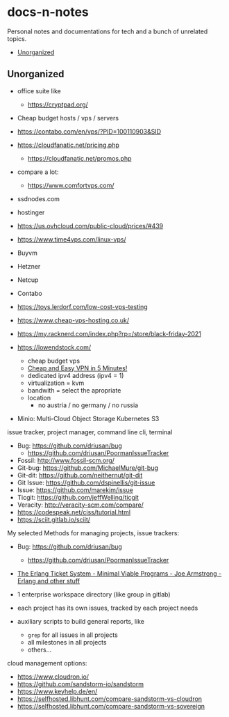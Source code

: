 # docs-n-notes

Personal notes and documentations for tech and a bunch of unrelated topics.

<!-- vim-markdown-toc GitLab -->

* [Unorganized](#unorganized)

<!-- vim-markdown-toc -->

## Unorganized



- office suite like
  - https://cryptpad.org/


- Cheap budget hosts / vps / servers
- https://contabo.com/en/vps/?PID=100110903&SID
- https://cloudfanatic.net/pricing.php
  - https://cloudfanatic.net/promos.php
- compare a lot:
  - https://www.comfortvps.com/
- ssdnodes.com
- hostinger
- https://us.ovhcloud.com/public-cloud/prices/#439
- https://www.time4vps.com/linux-vps/
- Buyvm
- Hetzner
- Netcup
- Contabo
- https://toys.lerdorf.com/low-cost-vps-testing
- https://www.cheap-vps-hosting.co.uk/
- https://my.racknerd.com/index.php?rp=/store/black-friday-2021
- https://lowendstock.com/
  - cheap budget vps
  - [Cheap and Easy VPN in 5 Minutes!](https://www.youtube.com/watch?v=SMF301vQqJo&t=109s)
  - dedicated ipv4 address (ipv4 = 1)
  - virtualization = kvm
  - bandwith = select the apropriate
  - location
    - no austria / no germany / no russia

- Minio: Multi-Cloud Object Storage Kubernetes S3


issue tracker, project manager, command line cli, terminal

- Bug: https://github.com/driusan/bug
    - https://github.com/driusan/PoormanIssueTracker
- Fossil: http://www.fossil-scm.org/
- Git-bug: https://github.com/MichaelMure/git-bug
- Git-dit: https://github.com/neithernut/git-dit
- Git Issue: https://github.com/dspinellis/git-issue
- Issue: https://github.com/marekjm/issue
- Ticgit: https://github.com/jeffWelling/ticgit
- Veracity: http://veracity-scm.com/compare/
- https://codespeak.net/ciss/tutorial.html
- https://sciit.gitlab.io/sciit/

My selected Methods for managing projects, issue trackers:

- Bug: https://github.com/driusan/bug
    - https://github.com/driusan/PoormanIssueTracker
- [The Erlang Ticket System - Minimal Viable Programs - Joe Armstrong - Erlang and other stuff](https://joearms.github.io/published/2014-06-25-minimal-viable-program.html)

- 1 enterprise workspace directory (like group in gitlab)
- each project has its own issues, tracked by each project needs
- auxiliary scripts to build general reports, like
    - `grep` for all issues in all projects
    - all milestones in all projects
    - others...

cloud management options:

- https://www.cloudron.io/
- https://github.com/sandstorm-io/sandstorm
- https://www.keyhelp.de/en/
- https://selfhosted.libhunt.com/compare-sandstorm-vs-cloudron
- https://selfhosted.libhunt.com/compare-sandstorm-vs-sovereign

